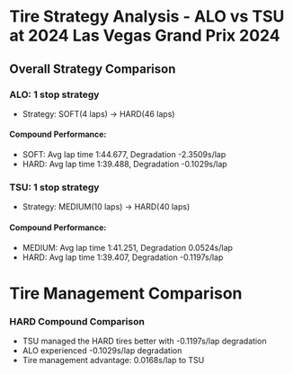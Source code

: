# Tire Strategy Analysis - ALO vs TSU at 2024 Las Vegas Grand Prix 2024

## Overall Strategy Comparison

### ALO: 1 stop strategy
* Strategy: SOFT(4 laps) → HARD(46 laps)

#### Compound Performance:
* SOFT: Avg lap time 1:44.677, Degradation -2.3509s/lap
* HARD: Avg lap time 1:39.488, Degradation -0.1029s/lap

### TSU: 1 stop strategy
* Strategy: MEDIUM(10 laps) → HARD(40 laps)

#### Compound Performance:
* MEDIUM: Avg lap time 1:41.251, Degradation 0.0524s/lap
* HARD: Avg lap time 1:39.407, Degradation -0.1197s/lap

# Tire Management Comparison

### HARD Compound Comparison
* TSU managed the HARD tires better with -0.1197s/lap degradation
* ALO experienced -0.1029s/lap degradation
* Tire management advantage: 0.0168s/lap to TSU